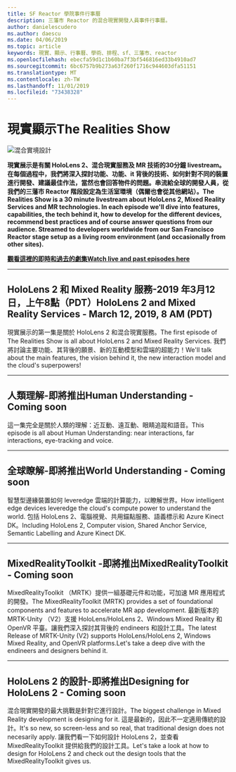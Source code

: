 ```yaml
---
title: SF Reactor 學院事件行事曆
description: 三藩市 Reactor 的混合現實開發人員事件行事曆。
author: danielescudero
ms.author: daescu
ms.date: 04/06/2019
ms.topic: article
keywords: 現實、顯示、行事曆、學術、排程、sf、三藩市、reactor
ms.openlocfilehash: ebecfa59d1c1b60ba7f3bf546816ed33b4910ad7
ms.sourcegitcommit: 6bc6757b9b273a63f260f1716c944603dfa51151
ms.translationtype: MT
ms.contentlocale: zh-TW
ms.lasthandoff: 11/01/2019
ms.locfileid: "73438328"
---
```

# <a name="the-realities-show"></a><span data-ttu-id="eedf3-104">現實顯示</span><span class="sxs-lookup"><span data-stu-id="eedf3-104">The Realities Show</span></span>
![混合實境設計](images/therealitiesshow.jpg)

<span data-ttu-id="eedf3-106">**現實展示是有關 HoloLens 2、混合現實服務及 MR 技術的30分鐘 livestream。在每個過程中，我們將深入探討功能、功能、it 背後的技術、如何針對不同的裝置進行開發、建議最佳作法，當然也會回答物件的問題。串流給全球的開發人員，從我們的三藩市 Reactor 階段設定為生活室環境（偶爾也會從其他網站）。**</span><span class="sxs-lookup"><span data-stu-id="eedf3-106">**The Realities Show is a 30 minute livestream about HoloLens 2, Mixed Reality Services and MR technologies. In each episode we'll dive into features, capabilities, the tech behind it, how to develop for the different devices, recommend best practices and of course answer questions from our audience. Streamed to developers worldwide from our San Francisco Reactor stage setup as a living room environment (and occasionally from other sites).**</span></span>

<span data-ttu-id="eedf3-107">**[觀看這裡的即時和過去的劇集](https://aka.ms/trs)**</span><span class="sxs-lookup"><span data-stu-id="eedf3-107">**[Watch live and past episodes here](https://aka.ms/trs)**</span></span>
___

## <a name="hololens-2-and-mixed-reality-services---march-12-2019-8-am-pdt"></a><span data-ttu-id="eedf3-108">**HoloLens 2 和 Mixed Reality 服務**-2019 年3月12日，上午8點（PDT）</span><span class="sxs-lookup"><span data-stu-id="eedf3-108">**HoloLens 2 and Mixed Reality Services** - March 12, 2019, 8 AM (PDT)</span></span>
<span data-ttu-id="eedf3-109">現實展示的第一集是關於 HoloLens 2 和混合現實服務。</span><span class="sxs-lookup"><span data-stu-id="eedf3-109">The first episode of The Realities Show is all about HoloLens 2 and Mixed Reality Services.</span></span> <span data-ttu-id="eedf3-110">我們將討論主要功能、其背後的願景、新的互動模型和雲端的超能力！</span><span class="sxs-lookup"><span data-stu-id="eedf3-110">We'll talk about the main features, the vision behind it, the new interaction model and the cloud's superpowers!</span></span>

___

## <a name="human-understanding---coming-soon"></a><span data-ttu-id="eedf3-111">**人類理解**-即將推出</span><span class="sxs-lookup"><span data-stu-id="eedf3-111">**Human Understanding** - Coming soon</span></span>
<span data-ttu-id="eedf3-112">這一集完全是關於人類的理解：近互動、遠互動、眼睛追蹤和語音。</span><span class="sxs-lookup"><span data-stu-id="eedf3-112">This episode is all about Human Understanding: near interactions, far interactions, eye-tracking and voice.</span></span>

___
## <a name="world-understanding---coming-soon"></a><span data-ttu-id="eedf3-113">**全球瞭解**-即將推出</span><span class="sxs-lookup"><span data-stu-id="eedf3-113">**World Understanding** - Coming soon</span></span>
<span data-ttu-id="eedf3-114">智慧型邊緣裝置如何 leveredge 雲端的計算能力，以瞭解世界。</span><span class="sxs-lookup"><span data-stu-id="eedf3-114">How intelligent edge devices leveredge the cloud's compute power to understand the world.</span></span> <span data-ttu-id="eedf3-115">包括 HoloLens 2、電腦視覺、共用錨點服務、語義標示和 Azure Kinect DK。</span><span class="sxs-lookup"><span data-stu-id="eedf3-115">Including HoloLens 2, Computer vision, Shared Anchor Service, Semantic Labelling and Azure Kinect DK.</span></span>

___
## <a name="mixedrealitytoolkit---coming-soon"></a><span data-ttu-id="eedf3-116">**MixedRealityToolkit** -即將推出</span><span class="sxs-lookup"><span data-stu-id="eedf3-116">**MixedRealityToolkit** - Coming soon</span></span>
<span data-ttu-id="eedf3-117">MixedRealityToolkit （MRTK）提供一組基礎元件和功能，可加速 MR 應用程式的開發。</span><span class="sxs-lookup"><span data-stu-id="eedf3-117">The MixedRealityToolkit (MRTK) provides a set of foundational components and features to accelerate MR app development.</span></span> <span data-ttu-id="eedf3-118">最新版本的 MRTK-Unity （V2）支援 HoloLens/HoloLens 2、Windows Mixed Reality 和 OpenVR 平臺。讓我們深入探討其背後的 endineers 和設計工具。</span><span class="sxs-lookup"><span data-stu-id="eedf3-118">The latest Release of MRTK-Unity (V2) supports HoloLens/HoloLens 2, Windows Mixed Reality, and OpenVR platforms.Let's take a deep dive with the endineers and designers behind it.</span></span>

___
## <a name="designing-for-hololens-2---coming-soon"></a><span data-ttu-id="eedf3-119">**HoloLens 2 的設計**-即將推出</span><span class="sxs-lookup"><span data-stu-id="eedf3-119">**Designing for HoloLens 2** - Coming soon</span></span>
<span data-ttu-id="eedf3-120">混合現實開發的最大挑戰是針對它進行設計。</span><span class="sxs-lookup"><span data-stu-id="eedf3-120">The biggest challenge in Mixed Reality development is designing for it.</span></span> <span data-ttu-id="eedf3-121">這是最新的，因此不一定適用傳統的設計。</span><span class="sxs-lookup"><span data-stu-id="eedf3-121">It's so new, so screen-less and so real, that traditional design does not necesarily apply.</span></span> <span data-ttu-id="eedf3-122">讓我們看一下如何設計 HoloLens 2，並查看 MixedRealityToolkit 提供給我們的設計工具。</span><span class="sxs-lookup"><span data-stu-id="eedf3-122">Let's take a look at how to design for HoloLens 2 and check out the design tools that the MixedRealityToolkit gives us.</span></span>


